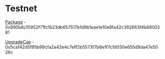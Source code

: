 # Testnet

[Package](https://testnet.suivision.xyz/package/0x990b8c10952f71fc1b23db657517bfd9b1eae1e10e8fa42c362663f4b6800281) - 0x990b8c10952f71fc1b23db657517bfd9b1eae1e10e8fa42c362663f4b6800281

[UpgradeCap](https://testnet.suivision.xyz/object/0x5ca142d5f95b99cfa2a42e4c7eff2b5573f7b6e1f7c1d030e655d9da47e5026c) - 0x5ca142d5f95b99cfa2a42e4c7eff2b5573f7b6e1f7c1d030e655d9da47e5026c

